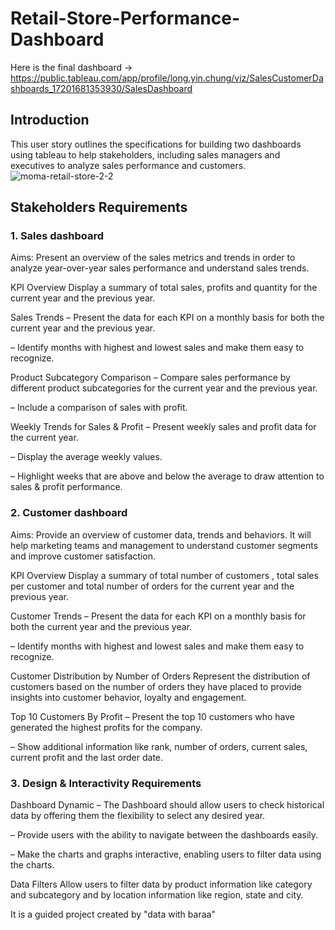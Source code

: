 # Retail-Store-Performance-Dashboard

Here is the final dashboard ->
https://public.tableau.com/app/profile/long.yin.chung/viz/SalesCustomerDashboards_17201681353930/SalesDashboard

## Introduction
This user story outlines the specifications for building two dashboards using tableau to help stakeholders, including sales managers and executives to analyze sales performance and customers.
![moma-retail-store-2-2](https://github.com/kc89878/Retail-Store-Performance-Dashboard/assets/79961717/3cb077ba-cd1f-4a7d-a1a2-4d75b063f7b9)

## Stakeholders Requirements
### 1. Sales dashboard
Aims: Present an overview of the sales metrics and trends in order to analyze year-over-year sales performance and understand sales trends.

KPI Overview
Display a summary of total sales, profits and quantity for the current year and the previous year.

Sales Trends
 – Present the data for each KPI on a monthly basis for both the current year and the previous year.

 – Identify months with highest and lowest sales and make them easy to recognize.

Product Subcategory Comparison
 – Compare sales performance by different product subcategories for the current year and the previous year.

 – Include a comparison of sales with profit.

Weekly Trends for Sales & Profit
 – Present weekly sales and profit data for the current year.

 – Display the average weekly values.

 – Highlight weeks that are above and below the average to draw attention to sales & profit performance.

### 2. Customer dashboard
Aims: Provide an overview of customer data, trends and behaviors. It will help marketing teams and management to understand customer segments and improve customer satisfaction.

KPI Overview
Display a summary of total number of customers , total sales per customer and total number of orders for the current year and the previous year.

Customer Trends
 – Present the data for each KPI on a monthly basis for both the current year and the previous year.

 – Identify months with highest and lowest sales and make them easy to recognize.

Customer Distribution by Number of Orders
Represent the distribution of customers based on the number of orders they have placed to provide insights into customer behavior, loyalty and engagement.

Top 10 Customers By Profit
 – Present the top 10 customers who have generated the highest profits for the company.

 – Show additional information like rank, number of orders, current sales, current profit and the last order date.

 ### 3. Design & Interactivity Requirements

 Dashboard Dynamic
 – The Dashboard should allow users to check historical data by offering them the flexibility to select any desired year.

 – Provide users with the ability to navigate between the dashboards easily.

 – Make the charts and graphs interactive, enabling users to filter data using the charts.

Data Filters
Allow users to filter data by product information like category and subcategory and by location information like region, state and city.
            
It is a guided project created by "data with baraa"
